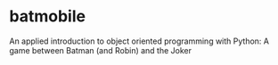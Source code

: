 # batmobile
An applied introduction to object oriented programming with Python: A game between Batman (and Robin) and the Joker
